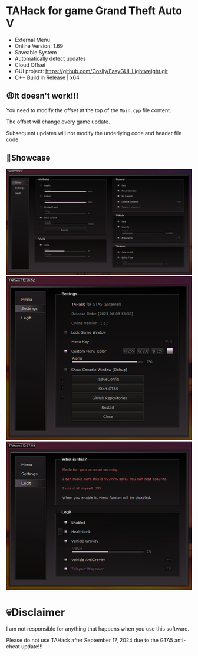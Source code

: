# TAHack for game Grand Theft Auto V
- External Menu
- Online Version: 1.69
- Saveable System
- Automatically detect updates
- Cloud Offset
- GUI project: https://github.com/Coslly/EasyGUI-Lightweight.git
- C++ Build in Release | x64
## 😩It doesn't work!!!
You need to modify the offset at the top of the `Main.cpp` file content.

The offset will change every game update.

Subsequent updates will not modify the underlying code and header file code.
## 🤩Showcase
![image](https://github.com/Coslly/TaHack/blob/main/ShowImage1.png?raw=true)
![image](https://github.com/Coslly/TaHack/blob/main/ShowImage2.png?raw=true)
![image](https://github.com/Coslly/TaHack/blob/main/ShowImage3.png?raw=true)
# 💀Disclaimer
I am not responsible for anything that happens when you use this software.

Please do not use TAHack after September 17, 2024 due to the GTA5 anti-cheat update!!!
